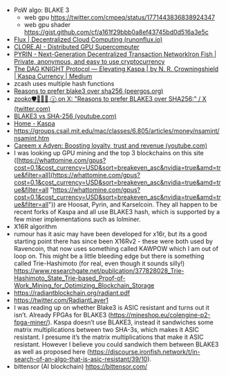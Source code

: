- PoW algo: BLAKE 3
  - web gpu https://twitter.com/cmpeq/status/1771443836838924347
  - web gpu shader https://gist.github.com/cf/a161f29bbb0a8ef43745bd0d516a3e5c
- [Flux | Decentralized Cloud Computing (runonflux.io)](https://runonflux.io/)
- [CLORE.AI - Distributed GPU Supercomputer](https://clore.ai/)
- [PYRIN - Next-Generation Decentralized Transaction Network](https://pyrin.network/)[Iron Fish | Private, anonymous, and easy to use cryptocurrency](https://ironfish.network/)
- [The DAG KNIGHT Protocol — Elevating Kaspa | by N. R. Crowningshield | Kaspa Currency | Medium](https://medium.com/kaspa-currency/the-dag-knight-protocol-elevating-kaspa-13bf8b9cfeec)
- zcash uses multiple hash functions
- [Reasons to prefer blake3 over sha256 (peergos.org)](https://peergos.org/posts/blake3)
- [zooko🛡🦓🦓🦓 ⓩ on X: "Reasons to prefer BLAKE3 over SHA256:" / X (twitter.com)](https://twitter.com/zooko/status/1652743779932045313?t=0EyK_5TMmZxO_IJh_xyfmg&s=19)
- [BLAKE3 vs SHA-256 (youtube.com)](https://www.youtube.com/watch?v=41rPql9o41E)
- [Home - Kaspa](https://kaspa.org/)
- https://groups.csail.mit.edu/mac/classes/6.805/articles/money/nsamint/nsamint.htm
- [Careem x Adyen: Boosting loyalty, trust and revenue (youtube.com)](https://www.youtube.com/watch?v=WfoqHvaU2kA)
- I was looking up GPU mining and the top 3 blockchains on this site ([https://whattomine.com/gpus?cost=0.1&cost_currency=USD&sort=breakeven_asc&nvidia=true&amd=true&filter=all](https://whattomine.com/gpus?cost=0.1&cost_currency=USD&sort=breakeven_asc&nvidia=true&amd=true&filter=all "https://whattomine.com/gpus?cost=0.1&cost_currency=USD&sort=breakeven_asc&nvidia=true&amd=true&filter=all")) are Hoosat, Pyrin, and Karselcoin. They all happen to be recent forks of Kaspa and all use BLAKE3 hash, which is supported by a few miner implementations such as lolminer.
- X16R algorithm
- rumour has it asic may have been developed for x16r, but its a good starting point there has since been X16Rv2 - these were both used by Ravencoin, that now uses something called KAWPOW which I am out of loop on. This might be a little bleeding edge but there is something called Trie-Hashimoto (for real, even though it sounds silly!) https://www.researchgate.net/publication/377828028_Trie-Hashimoto_State_Trie-based_Proof-of-Work_Mining_for_Optimizing_Blockchain_Storage
- https://radiantblockchain.org/radiant.pdf
- https://twitter.com/RadiantLayer1
- I was reading up on whether Blake3 is ASIC resistant and turns out it isn’t. Already FPGAs for BLAKE3 (https://mineshop.eu/colengine-p2-fpga-miner/). Kaspa doesn’t use BLAKE3, instead it sandwiches some matrix multiplications between two SHA-3s, which makes it ASIC resistant. I presume it’s the matrix multiplications that make it ASIC resistant. However I believe you could sandwich them between BLAKE3 as well as proposed here (https://discourse.ironfish.network/t/in-search-of-an-algo-that-is-asic-resistant/39/10).
- bittensor (AI blockchain) https://bittensor.com/